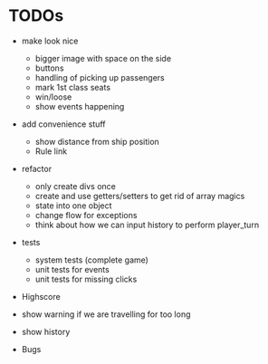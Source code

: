 # TODOs

- make look nice
  - bigger image with space on the side
  - buttons
  - handling of picking up passengers
  - mark 1st class seats
  - win/loose
  - show events happening
- add convenience stuff
  - show distance from ship position
  - Rule link
- refactor
  - only create divs once
  - create and use getters/setters to get rid of array magics
  - state into one object
  - change flow for exceptions
  - think about how we can input history to perform player_turn
- tests
  - system tests (complete game)
  - unit tests for events
  - unit tests for missing clicks

- Highscore
- show warning if we are travelling for too long
- show history

- Bugs
